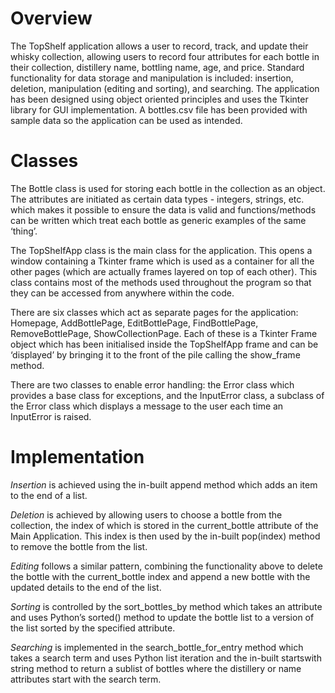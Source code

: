 # Overview
The TopShelf application allows a user to record, track, and update their whisky collection, allowing users to record four attributes for each bottle in their collection, distillery name, bottling name, age, and price. Standard functionality for data storage and manipulation is included: insertion, deletion, manipulation (editing and sorting), and searching. The application has been designed using object oriented principles and uses the Tkinter library for GUI implementation. A bottles.csv file has been provided with sample data so the application can be used as intended.

# Classes
The Bottle class is used for storing each bottle in the collection as an object. The attributes are initiated as certain data types - integers, strings, etc. which makes it possible to ensure the data is valid and functions/methods can be written which treat each bottle as generic examples of the same ‘thing’.

The TopShelfApp class is the main class for the application. This opens a window containing a Tkinter frame which is used as a container for all the other pages (which are actually frames layered on top of each other). This class contains most of the methods used throughout the program so that they can be accessed from anywhere within the code.

There are six classes which act as separate pages for the application: Homepage, AddBottlePage, EditBottlePage, FindBottlePage, RemoveBottlePage, ShowCollectionPage. Each of these is a Tkinter Frame object which has been initialised inside the TopShelfApp frame and can be ‘displayed’ by bringing it to the front of the pile calling the show_frame method.

There are two classes to enable error handling: the Error class which provides a base class for exceptions, and the InputError class, a subclass of the Error class which displays a message to the user each time an InputError is raised.

# Implementation
*Insertion* is achieved using the in-built append method which adds an item to the end of a list.

*Deletion* is achieved by allowing users to choose a bottle from the collection, the index of which is stored in the current_bottle attribute of the Main Application. This index is then used by the in-built pop(index) method to remove the bottle from the list.

*Editing* follows a similar pattern, combining the functionality above to delete the bottle with the current_bottle index and append a new bottle with the updated details to the end of the list.

*Sorting* is controlled by the sort_bottles_by method which takes an attribute and uses Python’s sorted() method to update the bottle list to a version of the list sorted by the specified attribute.

*Searching* is implemented in the search_bottle_for_entry method which takes a search term and uses Python list iteration and the in-built startswith string method to return a sublist of bottles where the distillery or name attributes start with the search term.
